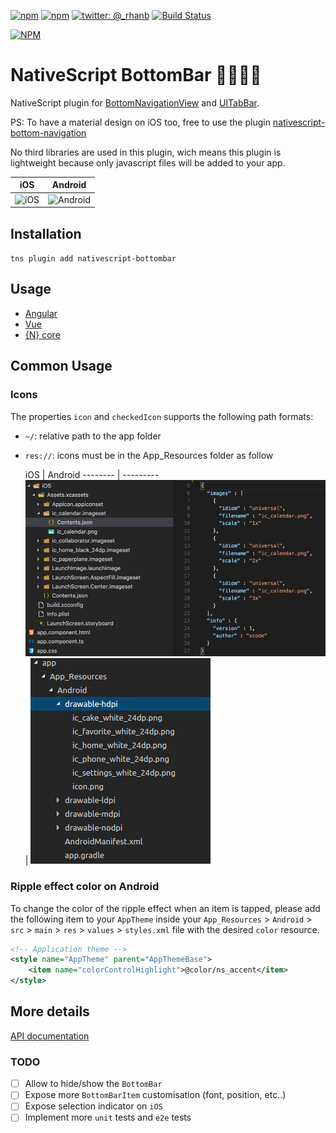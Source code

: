 [![npm](https://img.shields.io/npm/v/nativescript-bottombar.svg)](https://www.npmjs.com/package/nativescript-bottombar)
[![npm](https://img.shields.io/npm/dt/nativescript-bottombar.svg?label=npm%20downloads)](https://www.npmjs.com/package/nativescript-bottombar)
[![twitter: @_rhanb](https://img.shields.io/badge/twitter-%40rhanb-2F98C1.svg)](https://twitter.com/_rhanb)
[![Build Status](https://travis-ci.org/rhanb/nativescript-bottombar.svg?branch=4.0-rc)](https://travis-ci.org/rhanb/nativescript-bottombar)

[![NPM](https://nodei.co/npm/nativescript-bottombar.png?downloads=true&downloadRank=true&stars=true)](https://nodei.co/npm/nativescript-bottombar/)

# NativeScript BottomBar :beers::fire::fr:


NativeScript plugin for [BottomNavigationView](https://github.com/aurelhubert/ahbottomnavigation) and [UITabBar](https://developer.apple.com/documentation/uikit/uitabbar).

PS: To have a material design on iOS too, free to use the plugin [nativescript-bottom-navigation](https://github.com/henrychavez/nativescript-bottom-navigation/)

No third libraries are used in this plugin, wich means this plugin is lightweight because only javascript files will be added to your app.

 iOS    |  Android
-------- | ---------
![iOS](screenshots/showcase-ios.gif) | ![Android](https://github.com/rhanb/nativescript-bottombar/blob/master/screenshots/showcase-android.png)

## Installation

`tns plugin add nativescript-bottombar`

## Usage

- [Angular](/demo-ng/README.md)
- [Vue](/demo-vue/README.md)
- [{N} core](/demo/README.md)

## Common Usage

### Icons

The properties `icon` and `checkedIcon` supports the following path formats:

- `~/`: relative path to the app folder
- `res://`: icons must be in the App_Resources folder as follow


  iOS    |  Android
-------- | ---------
![iOS](/src/screenshots/ressources.ios.png) | ![Android](/src/screenshots/ressources.android.png)

### Ripple effect color on Android

To change the color of the ripple effect when an item is tapped, please add the following item to your `AppTheme` inside your `App_Resources` > `Android` > `src` > `main` > `res` > `values` > `styles.xml` file with the desired `color` resource.

```XML
<!-- Application theme -->
<style name="AppTheme" parent="AppThemeBase">
    <item name="colorControlHighlight">@color/ns_accent</item>
</style>
```

## More details

[API documentation](https://github.com/rhanbIT/nativescript-bottombar/blob/master/API.md)

### TODO

- [ ] Allow to hide/show the `BottomBar`
- [ ] Expose more `BottomBarItem` customisation (font, position, etc..)
- [ ] Expose selection indicator on `iOS`
- [ ] Implement more `unit` tests and `e2e` tests
